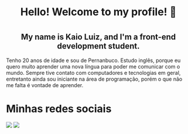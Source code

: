 <h1 align="center">
  Hello! Welcome to my profile! 👋
<h1>
  <h2 align="center">
   My name is Kaio Luiz, and I'm a front-end development student.
  </h2>
  
  Tenho 20 anos de idade e sou de Pernanbuco. Estudo inglês, porque eu quero muito aprender uma nova língua
  para poder me comunicar com o mundo. Sempre tive contato com computadores e tecnologias em geral, entretanto ainda
  sou iniciante na área de programação, porém o que não me falta é vontade de aprender.
  
  <h1>Minhas redes sociais</h1>
  <a href="https://www.instagram.com/kaio.luiz.3532/" target="_blank"><img src="https://img.shields.io/badge/-Instagram-%23E4405F?style=for-the-badge&logo=instagram&logoColor=white" target="_blank"></a>
  <a href="https://www.linkedin.com/in/matheus-henrique-54a673197" target="_blank"><img src="https://img.shields.io/badge/-LinkedIn-%230077B5?style=for-the-badge&logo=linkedin&logoColor=white" target="_blank"></a>
  
<!--
**KaioLuiz03/KaioLuiz03** is a ✨ _special_ ✨ repository because its `README.md` (this file) appears on your GitHub profile.

Here are some ideas to get you started:

- 🔭 I’m currently working on ...
- 🌱 I’m currently learning ...
- 👯 I’m looking to collaborate on ...
- 🤔 I’m looking for help with ...
- 💬 Ask me about ...
- 📫 How to reach me: ...
- 😄 Pronouns: ...
- ⚡ Fun fact: ...
-->
